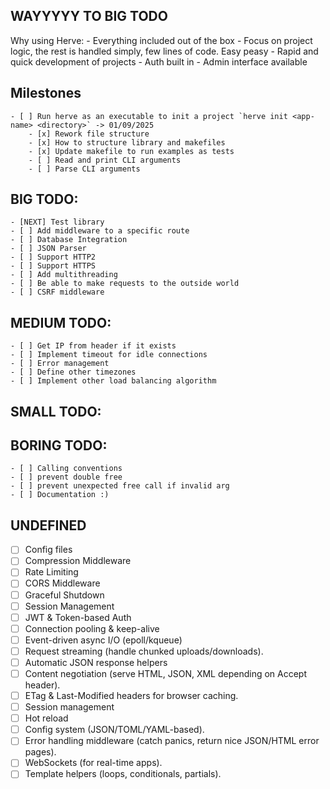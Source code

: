 ## WAYYYYY TO BIG TODO

Why using Herve:
    - Everything included out of the box
    - Focus on project logic, the rest is handled simply, few lines of code. Easy peasy
    - Rapid and quick development of projects
    - Auth built in
    - Admin interface available

## Milestones
    - [ ] Run herve as an executable to init a project `herve init <app-name> <directory>` -> 01/09/2025
        - [x] Rework file structure
        - [x] How to structure library and makefiles
        - [x] Update makefile to run examples as tests
        - [ ] Read and print CLI arguments
        - [ ] Parse CLI arguments

## BIG TODO:
    - [NEXT] Test library
    - [ ] Add middleware to a specific route
    - [ ] Database Integration
    - [ ] JSON Parser
    - [ ] Support HTTP2
    - [ ] Support HTTPS
    - [ ] Add multithreading
    - [ ] Be able to make requests to the outside world
    - [ ] CSRF middleware
## MEDIUM TODO:
    - [ ] Get IP from header if it exists
    - [ ] Implement timeout for idle connections
    - [ ] Error management
    - [ ] Define other timezones
    - [ ] Implement other load balancing algorithm
## SMALL TODO:
## BORING TODO:
    - [ ] Calling conventions
    - [ ] prevent double free
    - [ ] prevent unexpected free call if invalid arg
    - [ ] Documentation :)

## UNDEFINED
- [ ] Config files
- [ ] Compression Middleware
- [ ] Rate Limiting
- [ ] CORS Middleware
- [ ] Graceful Shutdown
- [ ] Session Management
- [ ] JWT & Token-based Auth
- [ ] Connection pooling & keep-alive
- [ ] Event-driven async I/O (epoll/kqueue)
- [ ] Request streaming (handle chunked uploads/downloads).
- [ ] Automatic JSON response helpers
- [ ] Content negotiation (serve HTML, JSON, XML depending on Accept header).
- [ ] ETag & Last-Modified headers for browser caching.
- [ ] Session management
- [ ] Hot reload
- [ ] Config system (JSON/TOML/YAML-based).
- [ ] Error handling middleware (catch panics, return nice JSON/HTML error pages).
- [ ] WebSockets (for real-time apps).
- [ ] Template helpers (loops, conditionals, partials).
